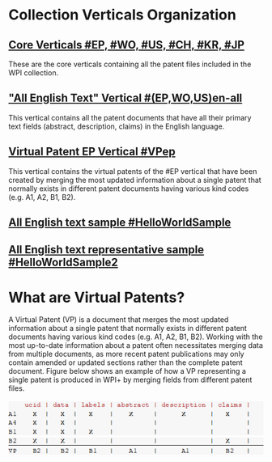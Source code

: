 # Collection Verticals Organization 
## [Core Verticals \#EP, \#WO, \#US, \#CH, \#KR, \#JP](https://github.com/cs1msa/WPIplus/tree/main/Collection%20Verticals%20(subsets)/Core%20Verticals%20%23EP%2C%20%23WO%2C%20%23US%2C%20%23CH%2C%20%23KR%2C%20%23JP)
These are the core verticals containing all the patent files included in the WPI collection.
## ["All English Text" Vertical \#(EP,WO,US)en-all](https://github.com/cs1msa/WPIplus/tree/main/Collection%20Verticals%20(subsets)/%23(EPO%2CWO%2CUS)en-all)
This vertical contains all the patent documents that have all their primary text fields (abstract, description, claims) in the English language. 
## [Virtual Patent EP Vertical \#VPep](https://github.com/cs1msa/WPIplus/tree/main/Collection%20Verticals%20(subsets)/%23VPep)
This vertical contains the virtual patents of the #EP vertical that have been created by merging the most updated information about a single patent that normally exists in different patent documents having various kind codes (e.g. A1, A2, B1, B2). 
## [All English text sample \#HelloWorldSample](https://github.com/cs1msa/WPIplus/tree/main/Collection%20Verticals%20(subsets)/%23HelloWorldSample)
## [All English text representative sample \#HelloWorldSample2](https://github.com/cs1msa/WPIplus/tree/main/Collection%20Verticals%20(subsets)/%23HelloWorldSample2)

# What are Virtual Patents?
A Virtual Patent (VP) is a document that merges the most updated information about a single patent that normally exists in different patent documents having various kind codes (e.g. A1, A2, B1, B2). Working with the most up-to-date information about a patent often necessitates merging data from multiple documents, as more recent patent publications may only contain amended or updated sections rather than the complete patent document. Figure below shows an example of how a VP representing a single patent is produced in WPI+ by merging fields from different patent files. 

![merging_patents_new](merging_patents_new.png)


